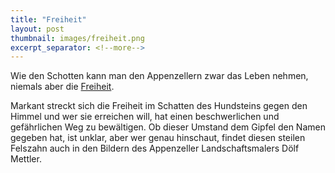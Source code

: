 ```yaml
---
title: "Freiheit"
layout: post
thumbnail: images/freiheit.png
excerpt_separator: <!--more-->
---
```


Wie den Schotten kann man den Appenzellern zwar das Leben nehmen, niemals aber die [Freiheit](https://s.geo.admin.ch/zxezowhr7der).

Markant streckt sich die Freiheit im Schatten des Hundsteins gegen den Himmel und wer sie erreichen will, hat einen beschwerlichen und gefährlichen Weg zu bewältigen. Ob dieser Umstand dem Gipfel den Namen gegeben hat, ist unklar, aber wer genau hinschaut, findet diesen steilen Felszahn auch in den Bildern des Appenzeller Landschaftsmalers Dölf Mettler. 

<!--more-->

